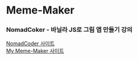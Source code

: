 # Meme-Maker

### NomadCoker - 바닐라 JS로 그림 앱 만들기 강의
<a href="https://nomadcoders.co/javascript-for-beginners-2/lobby" title="NomadCoder" target="_blank">NomadCoder 사이트</a>
<br/>
<a href="https://hdy86.github.io/meme-maker" title="My Meme-Maker" target="_blank">My Meme-Maker 사이트</a>
